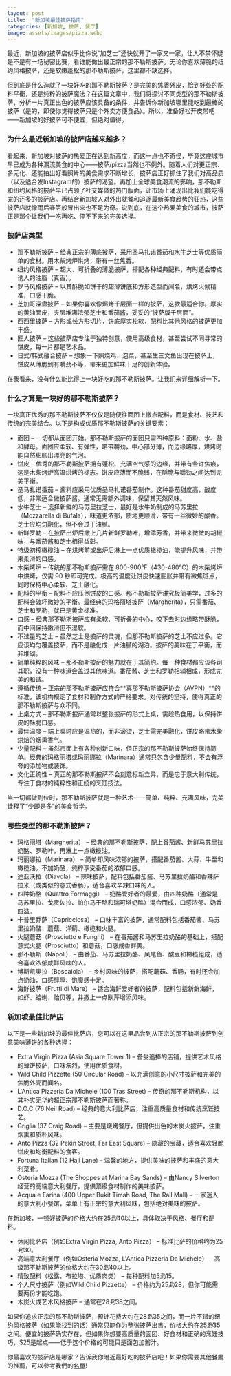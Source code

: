 ```yaml
---
layout: post
title:  "新加坡最佳披萨指南"
categories: [新加坡, 披萨, 餐厅]
image: assets/images/pizza.webp
---
```


最近，新加坡的披萨店似乎比你说“加芝士”还快就开了一家又一家，让人不禁怀疑是不是有一场秘密比赛，看谁能做出最正宗的那不勒斯披萨。无论你喜欢薄脆的纽约风格披萨，还是软嫩蓬松的那不勒斯披萨，这里都不缺选择。

但到底是什么造就了一块好吃的那不勒斯披萨？是完美的焦香外皮，恰到好处的配料平衡，还是纯粹的披萨魔法？在这篇文章中，我们将探讨不同类型的那不勒斯披萨，分析一片真正出色的披萨应该具备的条件，并告诉你新加坡哪里能吃到最棒的披萨（是的，即使你觉得披萨只是个外卖方便食品）。所以，准备好松开皮带吧——新加坡的好披萨可不便宜，但绝对值得。

### 为什么最近新加坡的披萨店越来越多？

看起来，新加坡对披萨的热爱正在达到新高度，而这一点也不奇怪，毕竟这座城市早已成为各种潮流美食的中心——披萨/pizza当然也不例外。随着人们对更正宗、多元化、还能拍出好看照片的美食需求不断增长，披萨店正好抓住了我们对高品质（以及适合发Instagram的）披萨的渴望。再加上全球美食潮流的影响，那不勒斯和纽约风格的披萨早已占领了社交媒体的热门版面，让市场上涌现出比我们能吃得完的还多的披萨店。再结合新加坡人对外出就餐和追逐最新美食趋势的狂热，这些披萨店就像雨后春笋般冒出来也不足为奇。说到底，在这个热爱美食的城市，披萨正是那个让我们一吃再吃、停不下来的完美选择。

### 披萨店类型

+ 那不勒斯披萨 – 经典正宗的薄底披萨，采用圣马扎诺番茄和水牛芝士等优质简单的食材。用木柴烤炉烘烤，带有一丝焦香。
+ 纽约风格披萨 – 超大、可折叠的薄脆披萨，搭配各种经典配料，有时还会带点诱人的油脂（真香）。
+ 罗马风格披萨 – 以其酥脆如饼干的超薄饼底和方形造型而闻名，烘烤火候精准，口感干脆。
+ 芝加哥深盘披萨 – 如果你喜欢像焗烤千层面一样的披萨，这款最适合你。厚实的黄油面皮，夹层堆满浓郁芝士和番茄酱，妥妥的“披萨版千层面”。
+ 西西里披萨 – 方形或长方形切片，饼底厚实松软，配料比其他风格的披萨更加丰盛。
+ 匠人披萨 – 这些披萨店专注于独特创意，使用高级食材，甚至尝试不同寻常的饼皮，每一片都是艺术品。
+ 日式/韩式融合披萨 – 想象一下照烧鸡、泡菜，甚至生三文鱼出现在披萨上，饼皮从薄脆到有嚼劲不等，带来更加鲜味十足的创新体验。

在我看来，没有什么能比得上一块好吃的那不勒斯披萨。让我们来详细解析一下。

### 什么才算是一块好的那不勒斯披萨？

一块真正优秀的那不勒斯披萨不仅仅是随便往面团上撒点配料，而是食材、技艺和传统的完美结合。以下是构成优质那不勒斯披萨的关键要素：

+ 面团 – 一切都从面团开始。那不勒斯披萨的面团只需四种原料：面粉、水、盐和酵母。面团应柔软、有弹性，略带嚼劲，中心部分薄，而边缘略厚，烘烤时能自然膨胀出漂亮的气泡。
+ 饼皮 – 优秀的那不勒斯披萨拥有蓬松、充满空气感的边缘，并带有些许焦痕，这是木柴烤炉高温烘烤的标志。饼皮应薄而不脆弱，在酥脆与嚼劲之间达到完美平衡。
+ 圣马扎诺番茄 – 酱料应采用优质圣马扎诺番茄制作。这种番茄甜度高，酸度低，非常适合做披萨酱。通常无需额外调味，保留其天然风味。
+ 水牛芝士 – 选择新鲜的马苏里拉芝士，最好是水牛奶制成的马苏里拉（Mozzarella di Bufala），味道更浓郁，质地更顺滑，带有一丝微妙的酸香。芝士应均匀融化，但不会过于油腻。
+ 新鲜罗勒 – 在披萨出炉后撒上几片新鲜罗勒叶，增添芳香，并带来微微的胡椒味，与番茄酱和芝士相得益彰。
+ 特级初榨橄榄油 – 在烘烤前或出炉后淋上一点优质橄榄油，能提升风味，并带来柔滑的口感。
+ 木柴烤炉 – 传统的那不勒斯披萨需在 800-900°F（430-480°C）的木柴烤炉中烘烤，仅需 90 秒即可完成。极高的温度让饼皮快速膨胀并带有微焦斑点，同时保持中心柔软、芝士融化。
+ 配料的平衡 – 配料不应压倒饼皮的口感。那不勒斯披萨讲究极简美学，过多的配料会破坏微妙的平衡。最经典的玛格丽塔披萨（Margherita），只需番茄、芝士和罗勒，就已是黄金标准。
+ 口感 – 经典那不勒斯披萨应有柔软、可折叠的中心，咬下去时边缘略带酥脆，而中间保持嫩滑但不湿软。
+ 不过量的芝士 – 虽然芝士是披萨的灵魂，但那不勒斯披萨的芝士不应过多。它应该均匀覆盖披萨，而不是融化成一片油腻的湖泊。披萨的美味在于平衡，而非堆砌。
+ 简单纯粹的风味 – 那不勒斯披萨的魅力就在于其简约。每一种食材都应该各司其职，没有一种味道会盖过其他味道。番茄酱、芝士和罗勒相辅相成，形成完美的和谐。
+ 遵循传统 – 正宗的那不勒斯披萨应符合**真那不勒斯披萨协会（AVPN）**的标准，该机构规定了食材和制作方式的严格要求。对传统的坚持，使得真正的那不勒斯披萨与众不同。
+ 上桌方式 – 那不勒斯披萨通常以整张披萨的形式上桌，需趁热食用，以保持饼皮的酥脆口感。
+ 最佳温度 – 端上桌时应是温热的，而非滚烫，芝士需完美融化，饼皮略带木柴烘焙的烟熏香气。
+ 少量配料 – 虽然市面上有各种创新口味，但正宗的那不勒斯披萨始终保持简单。经典的玛格丽塔或玛丽娜拉（Marinara）通常只包含少量配料，不会有浮夸的添加物或装饰。
+ 文化正统性 – 真正的那不勒斯披萨不会刻意标新立异，而是忠于意大利传统，专注于食材的纯粹性和正统的烹饪技法。

当一切都做到位时，那不勒斯披萨就是一种艺术——简单、纯粹、充满风味，完美诠释了“少即是多”的美食哲学。

### 哪些类型的那不勒斯披萨？

+ 玛格丽塔（Margherita） – 经典的那不勒斯披萨，配上番茄酱、新鲜马苏里拉奶酪、罗勒叶，再淋上一点橄榄油。
+ 玛丽娜拉（Marinara） – 简单却风味浓郁的披萨，搭配番茄酱、大蒜、牛至和橄榄油。不加奶酪，纯粹享受番茄的浓郁口感。
+ 迪亚沃拉（Diavola） – 辣味披萨，配料包括番茄酱、马苏里拉奶酪和香辣萨拉米（或类似的意式香肠），适合喜欢辛辣口味的人。
+ 四种奶酪（Quattro Formaggi） – 奶酪爱好者的最爱，由四种奶酪（通常是马苏里拉、戈贡佐拉、帕尔马干酪和瑞可塔奶酪）混合而成，口感浓郁、奶香四溢。
+ 卡普里乔萨（Capricciosa） – 口味丰富的披萨，通常配料包括番茄酱、马苏里拉奶酪、蘑菇、洋蓟、橄榄和火腿。
+ 火腿蘑菇（Prosciutto e Funghi） – 在番茄酱和马苏里拉奶酪的基础上，搭配意式火腿（Prosciutto）和蘑菇，口感咸香鲜美。
+ 那不勒斯（Napoli） – 由番茄、马苏里拉奶酪、凤尾鱼、酸豆和橄榄组成，适合喜欢浓郁咸鲜风味的人。
+ 博斯凯奥拉（Boscaiola） – 乡村风味的披萨，搭配蘑菇、香肠，有时还会加点奶油，口感醇厚、饱腹感十足。
+ 海鲜披萨（Frutti di Mare） – 适合海鲜爱好者的披萨，配料包括新鲜海鲜，如虾、蛤蜊、贻贝等，并撒上一点欧芹增添风味。

### 新加坡最佳比萨店

以下是一些新加坡的最佳比萨店，您可以在这里品尝到从正宗的那不勒斯披萨到创意美味薄饼的各种选择：

+ Extra Virgin Pizza (Asia Square Tower 1) – 备受追捧的店铺，提供艺术风格的薄饼披萨，口味浓烈，使用优质食材。
+ Wild Child Pizzette (50 Circular Road) – 以充满创意的小尺寸披萨和完美的焦脆外壳而闻名。
+ L'Antica Pizzeria Da Michele (100 Tras Street) – 传奇的那不勒斯机构，以其朴实无华的超正宗那不勒斯披萨而著称。
+ D.O.C (76 Neil Road) – 经典的意大利比萨店，注重高质量食材和传统烹饪技艺。
+ Griglia (37 Craig Road) – 主要是烧烤餐厅，但提供出色的木炭火披萨，注重烟熏和质朴风味。
+ Anto Pizza (32 Pekin Street, Far East Square) – 隐藏的宝藏，适合喜欢轻脆饼皮和均衡配料的食客。
+ Fortuna Italian (12 Haji Lane) – 温馨的地方，提供美味的披萨和丰盛的意大利菜肴。
+ Osteria Mozza (The Shoppes at Marina Bay Sands) – 由Nancy Silverton经营的高端意大利餐厅，提供顶级食材制作的美味披萨。
+ Acqua e Farina (400 Upper Bukit Timah Road, The Rail Mall) – 一家迷人的意大利小餐馆，菜单上有正宗的意大利风味，包括绝对美味的披萨。

在新加坡，一顿好披萨的价格大约在$25到$40以上，具体取决于风格、餐厅和配料。

+ 休闲比萨店（例如Extra Virgin Pizza, Anto Pizza） – 标准比萨的价格约为$25到$30。
+ 高端意大利餐厅（例如Osteria Mozza, L'Antica Pizzeria Da Michele） – 高级那不勒斯披萨的价格大约在$30到$40以上。
+ 精致配料（松露、布拉塔、优质肉类） – 每种配料加$5到$15。
+ 个人尺寸披萨（例如Wild Child Pizzette） – 价格约为$25到$28，但你可能需要两份才能吃饱。
+ 木炭火或艺术风格披萨 – 通常在$28到$38之间。

如果你追求正宗的那不勒斯披萨，预计花费大约在$28到$35之间，而一片不错的纽约风格披萨（如果能找到的话）通常只能作为整张披萨出售，价格大约在$25到$35之间。便宜的披萨确实存在，但如果你想要高质量的面团、好食材和正确的烹饪技巧，$25是起点——低于这个价格的可能只是面包加酱汁。

你最喜欢的披萨店是哪家？告诉我你附近最好吃的披萨店吧！如果你需要其他餐廳的推薦，可以參考我們的[名單](https://fromhktosg.github.io/zh/singapore-top-restaurants-by-cuisine/)!
